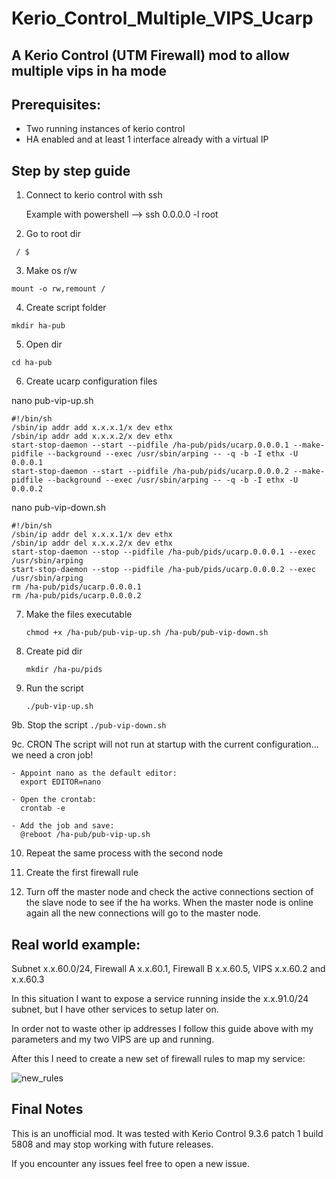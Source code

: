 # Kerio_Control_Multiple_VIPS_Ucarp
## A Kerio Control (UTM Firewall) mod to allow multiple vips in ha mode

## Prerequisites:
  - Two running instances of kerio control 
  - HA enabled and at least 1 interface already with a virtual IP
  
## Step by step guide

1. Connect to kerio control with ssh

   Example with powershell --> ssh 0.0.0.0 -l root

2. Go to root dir
  ```
   / $
  ```

3. Make os r/w
  ```
  mount -o rw,remount /
  ```

4. Create script folder
  ```
  mkdir ha-pub
  ```

5. Open dir
  ```
  cd ha-pub
  ```

6. Create ucarp configuration files

  nano pub-vip-up.sh
  ```
  #!/bin/sh
  /sbin/ip addr add x.x.x.1/x dev ethx
  /sbin/ip addr add x.x.x.2/x dev ethx
  start-stop-daemon --start --pidfile /ha-pub/pids/ucarp.0.0.0.1 --make-pidfile --background --exec /usr/sbin/arping -- -q -b -I ethx -U 0.0.0.1
  start-stop-daemon --start --pidfile /ha-pub/pids/ucarp.0.0.0.2 --make-pidfile --background --exec /usr/sbin/arping -- -q -b -I ethx -U 0.0.0.2
  ```

  nano pub-vip-down.sh
  ```
  #!/bin/sh
  /sbin/ip addr del x.x.x.1/x dev ethx
  /sbin/ip addr del x.x.x.2/x dev ethx
  start-stop-daemon --stop --pidfile /ha-pub/pids/ucarp.0.0.0.1 --exec /usr/sbin/arping
  start-stop-daemon --stop --pidfile /ha-pub/pids/ucarp.0.0.0.2 --exec /usr/sbin/arping
  rm /ha-pub/pids/ucarp.0.0.0.1
  rm /ha-pub/pids/ucarp.0.0.0.2
  ```


7. Make the files executable
   ```
   chmod +x /ha-pub/pub-vip-up.sh /ha-pub/pub-vip-down.sh
   ```
  
8. Create pid dir
   ```
   mkdir /ha-pu/pids
   ```
  
9. Run the script
   ```
   ./pub-vip-up.sh
   ```
   
9b. Stop the script
    ```
    ./pub-vip-down.sh
    ```

9c. CRON
    The script will not run at startup with the current configuration... we need a cron job!
  
    - Appoint nano as the default editor:   
      export EDITOR=nano     
     
    - Open the crontab:  
      crontab -e

    - Add the job and save:
      @reboot /ha-pub/pub-vip-up.sh
  
10. Repeat the same process with the second node

11. Create the first firewall rule

12. Turn off the master node and check the active connections section of the slave node to see if the ha works. When the master node is online again all the new connections will go to the master node.


## Real world example:

Subnet x.x.60.0/24, Firewall A x.x.60.1, Firewall B x.x.60.5, VIPS x.x.60.2 and x.x.60.3

In this situation I want to expose a service running inside the x.x.91.0/24 subnet, but I have other services to setup later on.

In order not to waste other ip addresses I follow this guide above with my parameters and my two VIPS are up and running.

After this I need to create a new set of firewall rules to map my service:

  
![new_rules](https://user-images.githubusercontent.com/96527590/187072908-b6c456cc-eb87-4e13-a968-697cd21262f8.jpg)



## Final Notes

This is an unofficial mod. It was tested with Kerio Control 9.3.6 patch 1 build 5808 and may stop working with future releases.

If you encounter any issues feel free to open a new issue.

